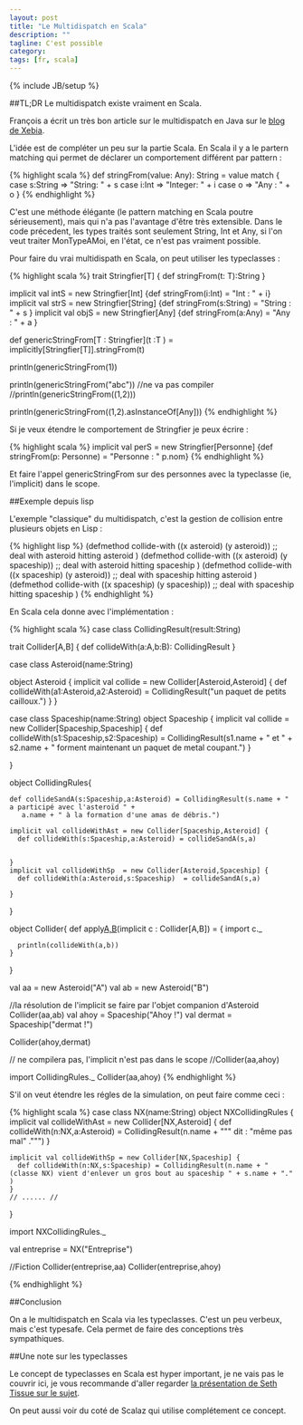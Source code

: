 ```yaml
---
layout: post
title: "Le Multidispatch en Scala"
description: ""
tagline: C'est possible
category: 
tags: [fr, scala]
---
```

{% include JB/setup %}

##TL;DR 
Le multidispatch existe vraiment en Scala.


François a écrit un très bon article sur le multidispatch en Java sur le [blog de Xebia](http://blog.xebia.fr/2012/09/19/mais-pourquoi-ny-a-t-il-pas-de-multidispatch-en-java/).

L'idée est de compléter un peu sur la partie Scala. En Scala il y a le partern matching qui permet de déclarer un comportement différent par pattern : 

{% highlight scala %}
def stringFrom(value: Any): String = value match {
  case s:String => "String: " + s
  case i:Int => "Integer: " + i
  case o => "Any : " + o
}
{% endhighlight %}

C'est une méthode élégante (le pattern matching en Scala poutre sérieusement), mais qui n'a pas l'avantage d'être très extensible. Dans le code précedent, les types traités sont seulement String, Int et Any, si l'on veut traiter MonTypeAMoi, en l'état, ce n'est pas vraiment possible.

Pour faire du vrai multidispath en Scala, on peut utiliser les typeclasses : 

{% highlight scala %}
trait Stringfier[T] {
  def stringFrom(t: T):String
}

implicit val intS = new Stringfier[Int] {def stringFrom(i:Int) = "Int : " + i}
implicit val strS = new Stringfier[String] {def stringFrom(s:String) = "String : " + s }
implicit val objS = new Stringfier[Any] {def stringFrom(a:Any) = "Any : " + a }

def genericStringFrom[T : Stringfier](t :T ) = implicitly[Stringfier[T]].stringFrom(t)


println(genericStringFrom(1))

println(genericStringFrom("abc"))
//ne va pas compiler
//println(genericStringFrom((1,2)))

println(genericStringFrom((1,2).asInstanceOf[Any]))
{% endhighlight %}

Si je veux étendre le comportement de Stringfier je peux écrire : 

{% highlight scala %}
implicit val perS = new Stringfier[Personne] {def stringFrom(p: Personne) = "Personne : " p.nom}
{% endhighlight %}

Et faire l'appel genericStringFrom sur des personnes avec la typeclasse (ie, l'implicit) dans le scope. 


##Exemple depuis lisp

L'exemple "classique" du multidispatch, c'est la gestion de collision entre plusieurs objets en Lisp : 

{% highlight lisp %}
(defmethod collide-with ((x asteroid) (y asteroid))
   ;; deal with asteroid hitting asteroid
   )
 (defmethod collide-with ((x asteroid) (y spaceship))
   ;; deal with asteroid hitting spaceship
   )
 (defmethod collide-with ((x spaceship) (y asteroid))
   ;; deal with spaceship hitting asteroid
   )
 (defmethod collide-with ((x spaceship) (y spaceship))
   ;; deal with spaceship hitting spaceship
   )
 {% endhighlight %}

 En Scala cela donne avec l'implémentation :

{% highlight scala %}
  case class CollidingResult(result:String)
  
  trait Collider[A,B] {
      def collideWith(a:A,b:B): CollidingResult
  }

  case class Asteroid(name:String)

  object Asteroid {
    implicit val collide = new Collider[Asteroid,Asteroid] {
      def collideWith(a1:Asteroid,a2:Asteroid) = CollidingResult("un paquet de petits cailloux.")
    }
  }

  case class Spaceship(name:String)
  object Spaceship {
    implicit val collide = new Collider[Spaceship,Spaceship] {
      def collideWith(s1:Spaceship,s2:Spaceship) = CollidingResult(s1.name + " et " + s2.name + " forment maintenant un paquet de metal coupant.")
    }

  
  }

  object CollidingRules{

    def collideSandA(s:Spaceship,a:Asteroid) = CollidingResult(s.name + " a participé avec l'asteroïd " +
       a.name + " à la formation d'une amas de débris.")

    implicit val collideWithAst = new Collider[Spaceship,Asteroid] {
      def collideWith(s:Spaceship,a:Asteroid) = collideSandA(s,a)

      
    }
    implicit val collideWithSp  = new Collider[Asteroid,Spaceship] {
      def collideWith(a:Asteroid,s:Spaceship)  = collideSandA(s,a)
    
    }
  }
  
  object Collider{
    def apply[A,B](a:A,b:B)(implicit c : Collider[A,B]) = {
      import c._

      println(collideWith(a,b))
    }
  }

  val aa = new Asteroid("A")
  val ab = new Asteroid("B")
  
  //la résolution de l'implicit se faire par l'objet companion d'Asteroid
  Collider(aa,ab)
  val ahoy = Spaceship("Ahoy !")
  val dermat = Spaceship("dermat !")

  Collider(ahoy,dermat)

  // ne compilera pas, l'implicit n'est pas dans le scope 
  //Collider(aa,ahoy)
  
  import CollidingRules._
  Collider(aa,ahoy)
{% endhighlight %}

S'il on veut étendre les régles de la simulation, on peut faire comme ceci : 

{% highlight scala %}
case class NX(name:String)
  object NXCollidingRules {
    implicit val collideWithAst = new Collider[NX,Asteroid] {
      def collideWith(n:NX,a:Asteroid) = CollidingResult(n.name + """ dit : "même pas mal" .""") 
    }  

    implicit val collideWithSp = new Collider[NX,Spaceship] {
      def collideWith(n:NX,s:Spaceship) = CollidingResult(n.name + "(classe NX) vient d'enlever un gros bout au spaceship " + s.name + "." )
    }
    // ...... //
  }

  import NXCollidingRules._

  val entreprise = NX("Entreprise")

  //Fiction
  Collider(entreprise,aa)
  Collider(entreprise,ahoy)

{% endhighlight %}

##Conclusion 

On a le multidispatch en Scala via les typeclasses. C'est un peu verbeux, mais c'est typesafe. Cela permet de faire des conceptions très sympathiques.



##Une note sur les typeclasses

Le concept de typeclasses en Scala est hyper important, je ne vais pas le couvrir ici, je vous recommande d'aller regarder [la présentation de Seth Tissue sur le sujet](http://marakana.com/s/the_typeclass_pattern_in_scala_an_alternative_to_inheritance,1112/index.html).

On peut aussi voir du coté de Scalaz qui utilise complétement ce concept.





